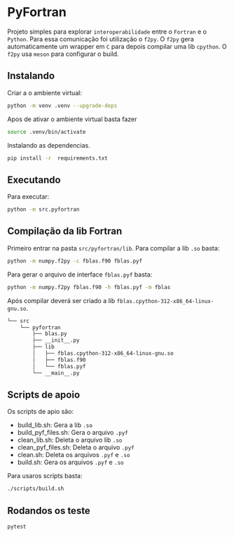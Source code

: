 # PyFortran

Projeto simples para explorar `interoperabilidade` entre o `Fortran` e o `Python`. Para essa comunicação foi utilização o `f2py`. O `f2py` gera automaticamente um wrapper em `C` para depois compilar uma lib `cpython`. O `f2py` usa `meson` para configurar o build.

## Instalando

Criar a o ambiente virtual:

```bash
python -m venv .venv --upgrade-deps
```

Apos de ativar o ambiente virtual basta fazer

```bash
source .venv/bin/activate
```

Instalando as dependencias.

```bash
pip install -r  requirements.txt
```

## Executando

Para executar:

```bash
python -m src.pyfortran
```

## Compilação da lib Fortran

Primeiro entrar na pasta `src/pyfortran/lib`. Para compilar a lib `.so` basta:

```bash
python -m numpy.f2py -c fblas.f90 fblas.pyf
```

Para gerar o arquivo de interface `fblas.pyf` basta:

```bash
python -m numpy.f2py fblas.f90 -h fblas.pyf -m fblas
```

Após compilar deverá ser criado a lib `fblas.cpython-312-x86_64-linux-gnu.so`.

```bash
└── src
    └── pyfortran
        ├── blas.py
        ├── __init__.py
        ├── lib
        │   ├── fblas.cpython-312-x86_64-linux-gnu.so
        │   ├── fblas.f90
        │   └── fblas.pyf
        └── __main__.py
```

## Scripts de apoio

Os scripts de apio são:

- build_lib.sh: Gera a lib `.so`
- build_pyf_files.sh: Gera o arquivo `.pyf`
- clean_lib.sh: Deleta o arquivo lib `.so`
- clean_pyf_files.sh: Deleta o arquivo `.pyf`
- clean.sh: Deleta os arquivos `.pyf` e `.so`
- build.sh: Gera os arquivos `.pyf` e `.so`

Para usaros scripts basta:

```bash
./scripts/build.sh
```

## Rodandos os teste

```bash
pytest
```
